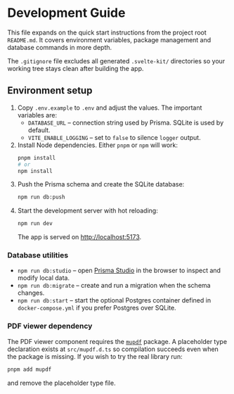 # Development Guide

This file expands on the quick start instructions from the project root `README.md`. It covers environment variables, package management and database commands in more depth.

The `.gitignore` file excludes all generated `.svelte-kit/` directories so your working tree stays clean after building the app.

## Environment setup

1. Copy `.env.example` to `.env` and adjust the values. The important variables are:
   - `DATABASE_URL` – connection string used by Prisma. SQLite is used by default.
   - `VITE_ENABLE_LOGGING` – set to `false` to silence `logger` output.
2. Install Node dependencies. Either `pnpm` or `npm` will work:
   ```bash
   pnpm install
   # or
   npm install
   ```
3. Push the Prisma schema and create the SQLite database:
   ```bash
   npm run db:push
   ```
4. Start the development server with hot reloading:
   ```bash
   npm run dev
   ```
   The app is served on [http://localhost:5173](http://localhost:5173).

### Database utilities

- `npm run db:studio` – open [Prisma Studio](https://www.prisma.io/studio) in the browser to inspect and modify local data.
- `npm run db:migrate` – create and run a migration when the schema changes.
- `npm run db:start` – start the optional Postgres container defined in `docker-compose.yml` if you prefer Postgres over SQLite.

### PDF viewer dependency

The PDF viewer component requires the [`mupdf`](https://www.npmjs.com/package/mupdf) package. A placeholder type declaration exists at `src/mupdf.d.ts` so compilation succeeds even when the package is missing. If you wish to try the real library run:

```bash
pnpm add mupdf
```

and remove the placeholder type file.
